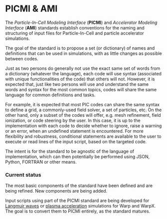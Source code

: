 # PICMI & AMI #

The *Particle-In-Cell Modeling Interface* (**PICMI**) and *Accelerator Modeling Interface* (**AMI**) standards establish conventions for the naming and structuring of input files for Particle-In-Cell and particle accelerator simulations.

The goal of the standard is to propose a set (or dictionary) of names and definitions that can be used in simulations, with as little changes as possible between codes.

Just as two persons do generally not use the exact same set of words from a dictionary (whatever the language), each code will use syntax (associated with unique functionalities of the code) that others will not. However, it is expected that, just like two persons will use and understand the same words and syntax for the most common topics, codes will share the same language for common definitions and tasks.

For example, it is expected that most PIC codes can share the same syntax to define a grid, a commonly-used field solver, a set of particles, etc. On the other hand, only a subset of the codes will offer, e.g. mesh refinement, field ionization, or code steering by the user. In this case, it is up to the implementation with each code to decide whether to ignore, raise a warning or an error, when an undefined statement is encountered. For more flexibility and robustness, conditional statements are available to the user to execute or read lines of the input script, based on the targeted code. 

The intent is for the standard to be agnostic of the language of implementation, which can then potentially be performed using JSON, Python, FORTRAN or other means.

### Current status ###

The most basic components of the standard have been defined and are being refined. New components are being added.

Input scripts using part of the PICMI standard are being developed for [Langmuir waves](https://bitbucket.org/berkeleylab/warpx/src/c4b6d2762eb18438c5099131e1ab58eb1bb05897/tests/Langmuir/langmuir_PICMI.py?at=master)  or [plasma acceleration](https://bitbucket.org/berkeleylab/warpx/src/c4b6d2762eb18438c5099131e1ab58eb1bb05897/Example/laser_acceleration/laser_acceleration_PICMI.py?at=master) simulations for Warp and WarpX. The goal is to convert them to PICMI entirely, as the standard matures.
